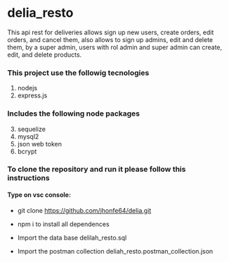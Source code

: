 # delia_resto

This api rest for deliveries allows sign up new users, create orders, edit orders, and cancel them, also allows to sign up admins, edit and delete them, by a super admin, users with rol admin and super admin can create, edit, and delete products.


### This project use the followig tecnologies

1. nodejs
2. express.js

### Includes the following node packages

3. sequelize
3. mysql2
4. json web token
5. bcrypt

### To clone the repository and run it please follow this instructions

#### Type on vsc console:

- git clone https://github.com/jhonfe64/delia.git
- npm i to install all dependences 


- Import the data base delilah_resto.sql
- Import the postman collection deliah_resto.postman_collection.json


